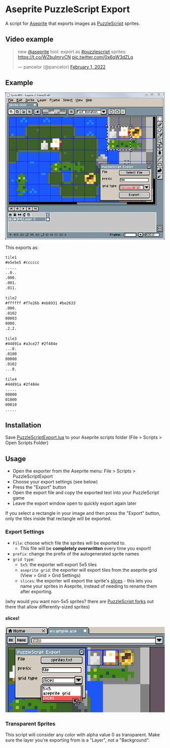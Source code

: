 # Aseprite PuzzleScript Export

A script for [Aseprite](https://www.aseprite.org/) that exports images as [PuzzleScript](https://www.puzzlescript.net/) sprites.

## Video example

<blockquote class="twitter-tweet"><p lang="en" dir="ltr">new <a href="https://twitter.com/aseprite?ref_src=twsrc%5Etfw">@aseprite</a> tool: export as <a href="https://twitter.com/hashtag/puzzlescript?src=hash&amp;ref_src=twsrc%5Etfw">#puzzlescript</a> sprites: <a href="https://t.co/WZbuImrvCN">https://t.co/WZbuImrvCN</a> <a href="https://t.co/0x6qW3dZLq">pic.twitter.com/0x6qW3dZLq</a></p>&mdash; pancelor (@pancelor) <a href="https://twitter.com/pancelor/status/1488637891408367616?ref_src=twsrc%5Etfw">February 1, 2022</a></blockquote>

## Example

![aseprite screenshot](./docs/example.png)

This exports as:

```
tile1
#e5e5e5 #cccccc
.....
..0..
.000.
.001.
.011.

tile2
#ffffff #f7e26b #eb8931 #be2633
.000.
.0102
00003
0000.
.2.2.

tile3
#44891a #a3ce27 #2f484e
...0.
.0100
00000
.0102
...0.

tile4
#44891a #2f484e
.....
00000
01000
00010
.....
```

## Installation

Save [PuzzleScriptExport.lua](https://raw.githubusercontent.com/pancelor/aseprite-puzzlescript-export/main/PuzzleScriptExport.lua) to your Aseprite scripts folder (File > Scripts > Open Scripts Folder)

## Usage

* Open the exporter from the Aseprite menu: File > Scripts > PuzzleScriptExport
* Choose your export settings (see below)
* Press the "Export" button
* Open the export file and copy the exported text into your PuzzleScript game
* Leave the export window open to quickly export again later

If you select a rectangle in your image and then press the "Export" button, only the tiles inside that rectangle will be exported.

### Export Settings

* `File`: choose which file the sprites will be exported to.
  * This file will be **completely overwritten** every time you export!
* `prefix`: change the prefix of the autogenerated sprite names
* `grid type`:
  * `5x5`: the exporter will export 5x5 tiles
  * `aseprite grid`: the exporter will export tiles from the aseprite grid (View > Grid > Grid Settings)
  * `slices`: the exporter will export the sprite's [slices](https://www.aseprite.org/docs/slices/) - this lets you name your sprites in Aseprite, instead of needing to rename them after exporting.

(why would you want non-5x5 sprites? there are [PuzzleScript forks](https://auroriax.github.io/PuzzleScript/editor.html) out there that allow differently-sized sprites)

#### slices!

![aseprite screenshot](./docs/slices.png)

### Transparent Sprites

This script will consider any color with alpha value 0 as transparent. Make sure the layer you're exporting from is a "Layer", not a "Background".
